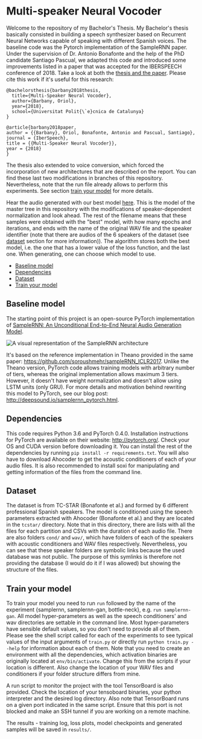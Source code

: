 # Multi-speaker Neural Vocoder

Welcome to the repository of my Bachelor's Thesis. My Bachelor's thesis basically consisted in building a speech synthesizer based on Recurrent Neural Networks capable of speaking with different Spanish voices. The baseline code was the Pytorch implementation of the SampleRNN paper. Under the supervision of Dr. Antonio Bonafonte and the help of the PhD candidate Santiago Pascual, we adapted this code and introduced some improvements listed in a paper that was accepted for the IBERSPEECH conference of 2018. Take a look at both the [thesis and the paper](https://github.com/Barbany/Multi-speaker-Neural-Vocoder/tree/master/doc). Please cite this work if it's useful for this research:

```
@bachelorsthesis{barbany2018thesis,
  title={Multi-Speaker Neural Vocoder},
  author={Barbany, Oriol},
  year={2018},
  school={Universitat Polit{\`e}cnica de Catalunya}
}
```

```
@article{barbany2018paper,
author = {{Barbany}, Oriol, Bonafonte, Antonio and Pascual, Santiago},
journal = {IberSpeech},
title = {{Multi-Speaker Neural Vocoder}},
year = {2018}
}
```

The thesis also extended to voice conversion, which forced the incorporation of new architectures that are described on the report. You can find these last two modifications in branches of this repository. Nevertheless, note that the run file already allows to perform this experiments. See section [train your model](#train-your-model) for more details.

Hear the audio generated with our best model [here](https://github.com/Barbany/Multi-speaker-Neural-Vocoder/tree/master/samples). This is the model of the master tree in this repository with the modifications of speaker-dependent normalization and look ahead. The rest of the filename means that these samples were obtained with the "best" model, with how many epochs and iterations, and ends with the name of the original WAV file and the speaker identifier (note that there are audios of the 6 speakers of the dataset (see [dataset](#dataset) section for more information)). The algorithm stores both the best model, i.e. the one that has a lower value of the loss function, and the last one. When generating, one can choose which model to use.

* [Baseline model](#baseline-model)
* [Dependencies](#dependencies)
* [Dataset](#dataset)
* [Train your model](#train-your-model)

## Baseline model
The starting point of this project is an open-source PyTorch implementation of [SampleRNN: An Unconditional End-to-End Neural Audio Generation Model](https://arxiv.org/abs/1612.07837).

![A visual representation of the SampleRNN architecture](http://deepsound.io/images/samplernn.png)

It's based on the reference implementation in Theano provided in the same paper: https://github.com/soroushmehr/sampleRNN_ICLR2017. Unlike the Theano version, PyTorch code allows training models with arbitrary number of tiers, whereas the original implementation allows maximum 3 tiers. However, it doesn't have weight normalization and doesn't allow using LSTM units (only GRU). For more details and motivation behind rewriting this model to PyTorch, see our blog post: http://deepsound.io/samplernn_pytorch.html.

## Dependencies

This code requires Python 3.6 and PyTorch 0.4.0. Installation instructions for PyTorch are available on their website: http://pytorch.org/. Check your OS and CUDA version before downloading it. You can install the rest of the dependencies by running `pip install -r requirements.txt`. You will also have to download Ahocoder to get the acoustic conditioners of each of your audio files. It is also recommended to install soxi for manipulating and getting information of the files from the command line.

## Dataset

The dataset is from TC-STAR (Bonafonte et al.) and formed by 6 different professional Spanish speakers. The model is conditioned using the speech parameters extracted with Ahocoder (Bonafonte et al.) and they are located in the `tcstar/` directory. Note that in this directory, there are lists with all the files for each partition and CSVs with the duration of each audio file. There are also folders `cond/` and `wav/`, which have folders of each of the speakers with acoustic conditioners and WAV files respectively. Nevertheless, you can see that these speaker folders are symbolic links because the used database was not public. The purpose of this symlinks is therefore not providing the database (I would do it if I was allowed) but showing the structure of the files.

## Train your model

To train your model you need to run `run` followed by the name of the experiment {samplernn, samplernn-gan, bottle-neck}, e.g. `run samplernn-gan`. All model hyper-parameters as well as the speech conditioners' and wav directories are settable in the command line. Most hyper-parameters have sensible default values, so you don't need to provide all of them. Please see the shell script called for each of the experiments to see typical values of the input arguments of `train.py` or directly run `python train.py --help` for information about each of them. Note that you need to create an environment with all the dependencies, which activation binaries are originally located at `env/bin/activate`. Change this from the scripts if your location is different. Also change the location of your WAV files and conditioners if your folder structure differs from mine.

A run script to monitor the project with the tool TensorBoard is also provided. Check the location of your tensoboard binaries, your python interpreter and the desired log directory. Also note that TensorBoard runs on a given port indicated in the same script. Ensure that this port is not blocked and make an SSH tunnel if you are working on a remote machine.

The results - training log, loss plots, model checkpoints and generated samples will be saved in `results/`.
